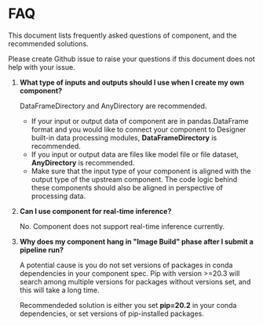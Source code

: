 # FAQ

This document lists frequently asked questions of component, and the recommended solutions.

Please create Github issue to raise your questions if this document does not help with your issue.

1. **What type of inputs and outputs should I use when I create my own component?**
    
    DataFrameDirectory and AnyDirectory are recommended.

    - If your input or output data of component are in pandas.DataFrame format and you would like to connect your component to Designer built-in data processing modules, **DataFrameDirectory** is recommended.
    - If you input or output data are files like model file or file dataset, **AnyDirectory** is recommended.
    - Make sure that the input type of your component is aligned with the output type of the upstream component. The code logic behind these components should also be aligned in perspective of processing data.
    
1. **Can I use component for real-time inference?**

    No. Component does not support real-time inference currently.

1. **Why does my component hang in "Image Build" phase after I submit a pipeline run?**

    A potential cause is you do not set versions of packages in conda dependencies in your component spec. Pip with version >=20.3 will search among multiple versions for packages without versions set, and this will take a long time.
    
    Recommendeded solution is either you set **pip=20.2** in your conda dependencies, or set versions of pip-installed packages.